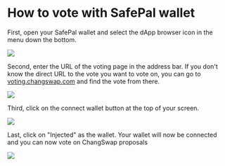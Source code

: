 # How to vote with SafePal wallet

First, open your SafePal wallet and select the dApp browser icon in the menu down the bottom.

![](../../.gitbook/assets/Safepal-1.PNG)

Second, enter the URL of the voting page in the address bar. If you don't know the direct URL to the vote you want to vote on, you can go to [voting.changswap.com](https://voting.changswap.com) and find the vote from there.

![](../../.gitbook/assets/Safepal-2.PNG)

Third, click on the connect wallet button at the top of your screen.&#x20;

![](../../.gitbook/assets/Safepal-3.PNG)

Last, click on "Injected" as the wallet. Your wallet will now be connected and you can now vote on ChangSwap proposals

![](../../.gitbook/assets/Safepal-4.PNG)

